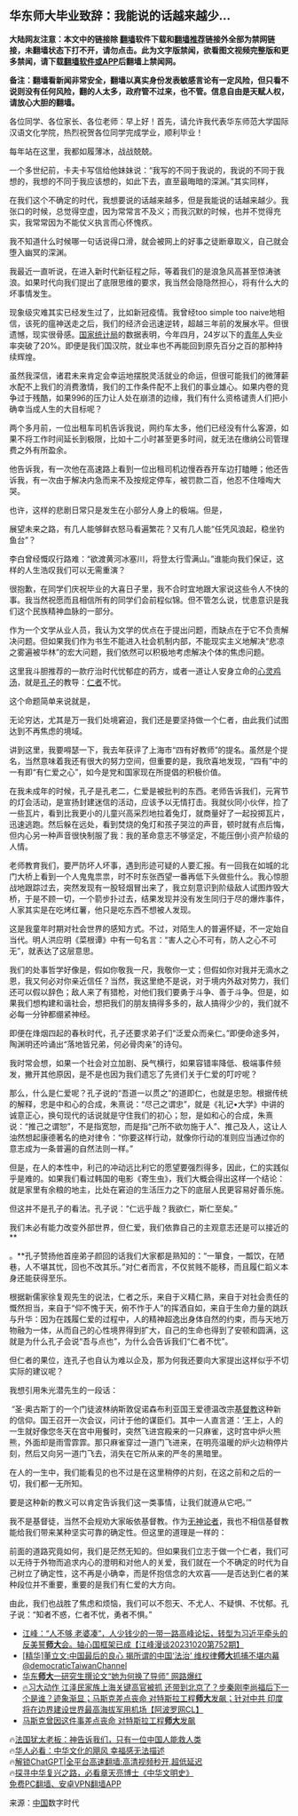  <!-- 面包屑导航 --> <h2>华东师大毕业致辞：我能说的话越来越少…</h2> <p class="notice"><b>大陆网友注意：本文中的链接除 <a href="https://github.com/bannedbook/fanqiang" >翻墙</a>软件下载和<a href="https://github.com/killgcd/justmysocks/blob/master/README.md">翻墙推荐</a>链接外全部为禁网链接，未翻墙状态下打不开，请勿点击。此为文字版禁闻，欲看图文视频完整版和更多禁闻，请下载<a href="https://github.com/bannedbook/fanqiang">翻墙软件或APP</a>后翻墙上禁闻网。</p><p>备注：翻墙看新闻非常安全，翻墙以真实身份发表敏感言论有一定风险，但只看不说则没有任何风险，翻的人太多，政府管不过来，也不管。信息自由是天赋人权，请放心大胆的翻墙。</b></p>  <div class="entry"> <p>各位同学、各位家长、各位老师：早上好！首先，请允许我代表华东师范大学国际汉语文化学院，热烈祝贺各位同学完成学业，顺利毕业！</p> <p>每年站在这里，我都如履薄冰，战战兢兢。</p> <p>一个多世纪前，卡夫卡写信给他妹妹说：“我写的不同于我说的，我说的不同于我想的，我想的不同于我应该想的，如此下去，直至最晦暗的深渊。”其实同样，</p> <p>在我们这个不确定的时代，我想要说的话越来越多，但是我能说的话越来越少。我张口的时候，总觉得空虚，因为常常言不及义；而我沉默的时候，也并不觉得充实，我常常因为不能仗义执言而心怀愧疚。</p> <p>我不知道什么时候哪一句话说得口滑，就会被网上的好事之徒断章取义，自己就会堕入幽冥的深渊。</p> <p>我最近一直听说，在进入新时代新征程之际，等着我们的是浪急风高甚至惊涛骇浪。如果时代向我们提出了底限思维的要求，我当然会隐隐然担心，将有什么大的坏事情发生。</p> <p>现象级灾难其实已经发生过了，比如新冠疫情。我曾经too simple too naive地相信，该死的瘟神送走之后，我们的经济会迅速逆转，超越三年前的发展水平。但很遗憾，现实很骨感。<a href="https://www.bannedbook.org/bnews/tag/%E5%9B%BD%E5%AE%B6%E7%BB%9F%E8%AE%A1%E5%B1%80/" class="st_tag internal_tag" rel="tag" title="标签 国家统计局 下的日志">国家统计局</a>的数据表明，今年四月，24岁以下的<a href="https://www.bannedbook.org/bnews/tag/%E9%9D%92%E5%B9%B4%E4%BA%BA/" class="st_tag internal_tag" rel="tag" title="标签 青年人 下的日志">青年人</a>失业率突破了20%。即便是我们国汉院，就业率也不再能回到原先百分之百的那种持续辉煌。</p> <p></p> <p>虽然我深信，诸君未来肯定会幸运地摆脱灵活就业的命运，但很可能我们的微薄薪水配不上我们的消费激情，我们的工作条件配不上我们的事业雄心。如果内卷的竞争过于残酷，如果996的压力让人处在崩溃的边缘，我们有什么资格谴责人们把小确幸当成人生的大目标呢？</p> <p>两个多月前，一位出租车司机告诉我说，网约车太多，他们已经没有什么客源，如果不将工作时间延长到极限，比如十二小时甚至更多时间，就无法在缴纳公司管理费之外有所盈余。</p> <p>他告诉我，有一次他在高速路上看到一位出租司机边慢吞吞开车边打瞌睡；他还告诉我，有一次由于解决内急而来不及按规定停车，被罚款二百，他忍不住嚎啕大哭。</p> <p>也许，这样的悲剧日常只是发生在小部分人身上的极端。但是，</p> <p>展望未来之路，有几人能够鲜衣怒马看遍繁花？又有几人能“任凭风浪起，稳坐钓鱼台”？</p> <p>李白曾经慨叹行路难：“欲渡黄河冰塞川，将登太行雪满山。”谁能向我们保证，这样的人生浩叹我们可以无需重演？</p> <p>很抱歉，在同学们庆祝毕业的大喜日子里，我不合时宜地跟大家说这些令人不快的事。我当然祝愿而且相信所有的同学们会前程似锦。但不管怎么说，忧患意识是我们这个民族精神血脉的一部分。</p> <p>作为一个文学从业人员，我认为文学的优点在于提出问题，而缺点在于它不负责解决问题。但如果我们作为书生不能进入社会机制内部，不能现实主义地解决“悲凉之雾遍被华林”的宏大问题，我们依然可以积极地考虑解决个体的焦虑问题。</p> <p>这里我斗胆推荐的一款疗治时代忧郁症的药方，或者一道让人安身立命的<a href="https://www.bannedbook.org/bnews/tag/%E5%BF%83%E7%81%B5%E9%B8%A1%E6%B1%A4/" class="st_tag internal_tag" rel="tag" title="标签 心灵鸡汤 下的日志">心灵鸡汤</a>，就是<a href="https://www.bannedbook.org/bnews/tag/%e5%ad%94%e5%ad%90/" class="st_tag internal_tag" rel="tag" title="标签 孔子 下的日志">孔子</a>的教导：<a href="https://www.bannedbook.org/bnews/tag/%E4%BB%81%E8%80%85/" class="st_tag internal_tag" rel="tag" title="标签 仁者 下的日志">仁者</a>不忧。</p> <p>这个命题简单来说就是，</p> <p>无论穷达，尤其是万一我们处境窘迫，我们还是要坚持做一个仁者，由此我们试图达到不再焦虑的境域。</p> <p>讲到这里，我要嘚瑟一下，我去年获评了上海市“四有好教师”的提名。虽然是个提名，当然意味着我还有很大的努力空间，但重要的是，我欣喜地发现，“四有”中的一有即“有仁爱之心”，如今是党和国家现在所提倡的积极价值。</p>  <p>在我未成年的时候，孔子是孔老二，仁爱是被批判的东西。老师告诉我们，元宵节的灯会活动，是宣扬封建迷信的活动，应该予以无情打击。我就伙同小伙伴，捡了一些瓦片，看到比我更小的儿童兴高采烈地拉着兔灯，就商量好了一起投掷瓦片，迅速逃跑。然后躲在远处，看到焚烧的兔灯和孩子哭泣的声音，顿时就有点后悔，但内心另一种声音很快制服了我：我的革命意志不够坚定，不能压倒小资产阶级的人情。</p> <p>老师教育我们，要严防坏人坏事，遇到形迹可疑的人要汇报。有一回我在如城的北门大桥上看到一个人鬼鬼祟祟，时不时东张西望一番再低下头做些什么。我心惊胆战地跟踪过去，突然发现有一股轻烟冒出来了，我立刻意识到阶级敌人试图炸毁大桥，于是不顾一切，一个箭步扑过去，结果发现并没有发生同归于尽的爆炸事件，人家其实是在吃烤红薯，他只是吃东西不想被人发现。</p> <p>这是我童年时期对社会世界的感知方式。不过，对陌生人的普遍怀疑，不一定始自当代。明人洪应明《菜根谭》中有一句名言：“害人之心不可有，防人之心不可无”，就表达了这层意思。</p> <p>我们的处事哲学好像是，假如你敬我一尺，我敬你一丈；但假如你对我并无滴水之恩，我又何必对你亲近信任？当然，我这里绝不是说，对于境内外敌对势力，我们还可以假以辞色；敌人来了有猎枪，对他们我们要勇于斗争、善于斗争。但是，如果我们想构建和谐社会，想把我们的朋友搞得多多的，敌人搞得少少的，我们就不必每一分钟都绷紧神经。</p> <p>即便在烽烟四起的春秋时代，孔子还要求弟子们“泛爱众而亲仁。”即便命途多舛，陶渊明还吟诵出“落地皆兄弟，何必骨肉亲”的诗句。</p> <p>我时常会想，如果一个社会对立加剧、戾气横行，如果容错率降低、极端事件频发，撇开其他原因，是不是也因为我们遗忘了先贤们关于仁爱的叮咛呢？</p> <p>那么，什么是仁爱呢？孔子说的“吾道一以贯之”的道即仁，也就是忠恕。根据传统的解释，忠是中和心的合成，朱熹说：“尽己之谓忠”，就是《礼记•大学》中讲的诚意正心，换句现代的话说就是守住我们的初心；恕，是如和心的合成，朱熹说：“推己之谓恕”，不是指宽恕，而是指“己所不欲勿施于人”、推己及人，这让人油然想起康德著名的绝对律令：“你要这样行动，就像你行动的准则应当通过你的意志成为一条普遍的自然法则一样。”</p> <p>但是，在人的本性中，利己的冲动远比利它的愿望要强烈得多，因此，仁的实践似乎是难的。如果我们看过韩国的电影《寄生虫》，我们大概会得出这样一个结论：就是家里有余粮的地主，比处在窘迫的生活压力之下的底层人民更容易好善乐施。</p> <p>但这并不是孔子的看法。孔子说：“仁远乎哉？我欲仁，斯仁至矣。”</p> <p>我们未必有能力改变外部世界，但仁爱，我们依靠自己的主观意志还是可以接近的**</p>  <p>。**孔子赞扬他首座弟子颜回的话我们大家都是熟知的：“一箪食，一瓢饮，在陋巷，人不堪其忧，回也不改其乐。”对仁者而言，不仅贫贱不能移，而且履仁蹈义本身还能获得至乐。</p> <p>根据新儒家徐复观先生的说法，仁者之乐，来自于义精仁熟，来自于对社会责任的慨然担当，来自于“仰不愧于天，俯不怍于人”的挥洒自如，来自于生命力量的跳跃与升华：因为在践履仁爱的过程中，人的精神超逸出身体自然的约束，而与天地万物融为一体，从而自己的心性境界得到扩大，自己的生命也得到了安顿和圆满，这就是为什么孔子会说“吾与点也”，为什么会告诉我们“仁者不忧”。</p> <p>但仁者的果位，连孔子也自认为难以企及，那为何我还要向大家提出这样似乎不切实际的建议呢？</p> <p>我想引用朱光潜先生的一段话：</p> <p>&nbsp;“圣·奥古斯丁的一个门徒波林纳斯敦促诺森布利亚国王爱德温改宗<a href="https://www.bannedbook.org/bnews/tag/%e5%9f%ba%e7%9d%a3%e6%95%99/" class="st_tag internal_tag" rel="tag" title="标签 基督教 下的日志">基督教</a>这种新的信仰。国王召开一次会议，问计于他的谋臣们。其中一人直言道：‘王上，人的一生就好像您冬天在宫中用餐时，突然飞进宫殿来的一只麻雀，这时宫中炉火熊熊，外面却是雨雪霏霏。那只麻雀穿过一道门飞进来，在明亮温暖的炉火边稍停片刻，然后又向另一道门飞去，消失在它所从来的严冬的黑暗里。</p> <p>在人的一生中，我们能看见的也不过是在这里稍停的片刻，在这之前和之后的一切，我们都一无所知。</p> <p>要是这种新的教义可以肯定告诉我们这一类事情，让我们就遵从它吧。’”</p> <p>我不是基督徒，当然不会规劝大家皈依基督教。作为<a href="https://www.bannedbook.org/bnews/tag/%E6%97%A0%E7%A5%9E%E8%AE%BA%E8%80%85/" class="st_tag internal_tag" rel="tag" title="标签 无神论者 下的日志">无神论者</a>，我也不相信基督教能给我们带来某种坚实可靠的确定性。但这里的道理是一样的：</p> <p>前面的道路究竟如何，我们是茫然无知的。但如果我们立志于做一个仁者，我们可以无待于外物而追求内心的澄明和对他人的关爱，我们就在一个不确定的时代为自己树立了确定性，这不再是小确幸，而是怀抱信念的大欢喜——是否达到仁者的某种段位并不重要，重要的是我们有仁爱的大方向。</p> <p>由此，我们也战胜了焦虑和烦恼，我们可以不怨天、不尤人、不疑惧、不忧郁。孔子说：“知者不惑，仁者不忧，勇者不惧。”</p>  <!--<div id="taboola-mid-1"></div>--><ul class='op-related-articles' title='相关阅读'> <li><a href='https://www.bannedbook.org/bnews/cbnews/20231021/1950272.html' target='_blank'>江峰：“人不够 老婆凑”，人少钱少的一带一路高峰论坛，转型为习近平牵头的反美誓<b>师大</b>会。轴心国框架已成【江峰漫谈20231020第752期】</a></li> <li><a href='https://www.bannedbook.org/bnews/sohnews/20231003/1941651.html' target='_blank'>[精华]董立文:中国最后的良心 揭所谓的中国‘法治’ 维权律<b>师大</b>抓捕不堪内幕@democraticTaiwanChannel</a></li> <li><a href='https://www.bannedbook.org/bnews/comments/20230926/1938966.html' target='_blank'>华东<b>师大</b>一研究生撰论文“她为何换了导师” 网路爆红</a></li> <li><a href='https://www.bannedbook.org/bnews/bannedvideo/20230918/1935355.html' target='_blank'>🔥习大动作 江泽民家族上海关键高官被抓 还带到北京了？步秦刚李尚福后下一个是谁？迹象渐显；马斯克差点丧命 对特斯拉工程<b>师大</b>发飙；针对中共 印度将在边界建设世界最高海拔军用机场【阿波罗网CL】</a></li> <li><a href='https://www.bannedbook.org/bnews/topimagenews/20230918/1935060.html' target='_blank'>马斯克曾因这件事差点丧命 对特斯拉工程<b>师大</b>发飙</a></li> </ul> <p class="texttj"> 🔥<a href="https://www.bannedbook.org/bnews/ssgc/20230219/1850782.html" target="_blank">法国犹太老板：神告诉我们，只有一位中国人能救人类</a><br/> 🔥<a href="https://www.bannedbook.org/bnews/comments/20220220/1694796.html" target="_blank">华人必看：中华文化的飓风 幸福感无法描述</a><br/> 🔥<a href="https://github.com/bannedbook/fanqiang/wiki/V2ray%E6%9C%BA%E5%9C%BA" target="_blank">解锁ChatGPT|全平台高速翻墙:高清视频秒开,超低延迟</a><br/> 🔥<a href="https://www.bannedbook.org/bnews/comments/20220808/1768773.html" target="_blank">探寻中华复兴之路，必看章天亮博士《中华文明史》</a><br/> <a href="https://github.com/bannedbook/fanqiang/wiki/%E7%A6%81%E9%97%BB%E7%BD%91%E5%AE%89%E5%8D%93%E7%BF%BB%E5%A2%99%E6%96%B0%E9%97%BBAPP" target="_blank">免费PC翻墙、安卓VPN翻墙APP</a><br/> </p><p class="src-info">来源：<span class='wp_keywordlink_affiliate'><a href="https://www.bannedbook.org/" title="中国" target="_blank">中国</a></span>数字时代 </p><a name='sharetosocial'></a> <div style="margin-bottom:5px;padding-bottom:5px;clear:both"> <div id="archive-pix-1" class="banner-ads"> <!-- AuctionX Display platform tag START --> <div id="27602x728x90x621x_ADSLOT1" clicktrack="%%CLICK_URL_ESC%%"></div>  <!-- AuctionX Display platform tag END --> </div> <div id="archive-pix-2" class="banner-ads"> <!-- AuctionX Display platform tag START --> <div id="27556x300x250x621x_ADSLOT1" clicktrack="%%CLICK_URL_ESC%%" style="margin:0 auto;text-align:center"></div>  <!-- AuctionX Display platform tag END --> </div> </div>  <div id="archive-pix-1" class="banner-ads"> <!-- AuctionX Display platform tag START --> <div id="27603x728x90x621x_ADSLOT1" clicktrack="%%CLICK_URL_ESC%%"></div>  <!-- AuctionX Display platform tag END --> </div> </div><!--END ENTRY--> 